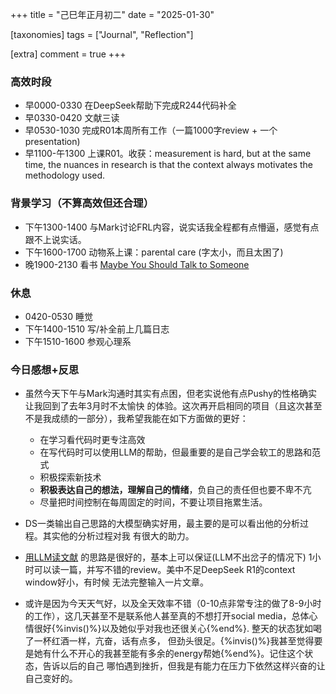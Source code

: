 +++
title = "己巳年正月初二"
date = "2025-01-30"

[taxonomies]
tags = ["Journal", "Reflection"]

[extra]
comment = true
+++

### 高效时段
- 早0000-0330 在DeepSeek帮助下完成R244代码补全
- 早0330-0420 文献三读
- 早0530-1030 完成R01本周所有工作（一篇1000字review + 一个presentation)
- 早1100-午1300 上课R01。收获：measurement is hard, but at the same time, the
    nuances in research is that the context always motivates the methodology used.

### 背景学习（不算高效但还合理）

- 下午1300-1400 与Mark讨论FRL内容，说实话我全程都有点懵逼，感觉有点跟不上说实话。
- 下午1600-1700 动物系上课：parental care (字太小，而且太困了)
- 晚1900-2130 看书 [Maybe You Should Talk to Someone](https://stanfordmag.org/contents/book-review-lori-gottlieb-maybe-you-should-talk-to-someone)

### 休息

- 0420-0530 睡觉
- 下午1400-1510 写/补全前上几篇日志
- 下午1510-1600 参观心理系


### 今日感想+反思

- 虽然今天下午与Mark沟通时其实有点困，但老实说他有点Pushy的性格确实让我回到了去年3月时不太愉快
的体验。这次再开启相同的项目（且这次甚至不是我成绩的一部分），我希望我能在如下方面做的更好：
    - 在学习看代码时更专注高效
    - 在写代码时可以使用LLM的帮助，但最重要的是自己学会软工的思路和范式
    - 积极探索新技术
    - **积极表达自己的想法，理解自己的情绪**，负自己的责任但也要不卑不亢
    - 尽量把时间控制在每周固定的时间，不要让项目拖累生活。

- DS一类输出自己思路的大模型确实好用，最主要的是可以看出他的分析过程。其实他的分析过程对我
    有很大的助力。

- [用LLM读文献](../blog/read-papers-with-llm) 的思路是很好的，基本上可以保证(LLM不出岔子的情况下)
    1小时可以读一篇，并写不错的review。美中不足DeepSeek R1的context window好小，有时候
    无法完整输入一片文章。

- 或许是因为今天天气好，以及全天效率不错（0-10点非常专注的做了8-9小时的工作），这几天甚至不是联系他人甚至真的不想打开social
    media，总体心情很好{%invis()%}以及她似乎对我也还很关心{%end%}. 整天的状态犹如喝了一杯红酒一样，亢奋，话有点多，
    但劲头很足。{%invis()%}我甚至觉得要是她有什么不开心的我甚至能有多余的energy帮她{%end%}。记住这个状态，告诉以后的自己
    哪怕遇到挫折，但我是有能力在压力下依然这样兴奋的让自己变好的。
